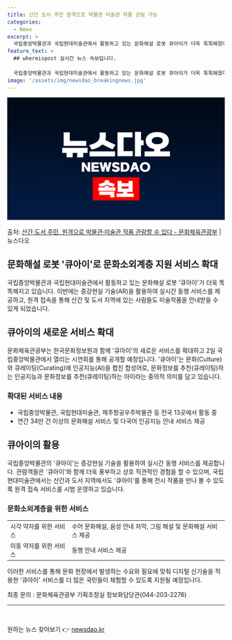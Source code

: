 ```yaml
---
title: 산간 도서 주민 원격으로 박물관 미술관 작품 관람 가능
categories:
  - News
excerpt: >
  국립중앙박물관과 국립현대미술관에서 활동하고 있는 문화해설 로봇 큐아이가 더욱 똑똑해졌다. 증강현실 기술(AR…
feature_text: >
  ## whereispost 실시간 뉴스 속보입니다.

  국립중앙박물관과 국립현대미술관에서 활동하고 있는 문화해설 로봇 큐아이가 더욱 똑똑해졌다. 증강현실 기술(AR…
image: '/assets/img/newsdao_breakingnews.jpg'
---
```


![뉴스다오 속보](/assets/img/newsdao_breakingnews.jpg)

<p>출처: <a href="https://newsdao.kr/3099" rel="dofollow">산간·도서 주민, 원격으로 박물관·미술관 작품 관람할 수 있다 - 문화체육관광부</a> | 뉴스다오</p>

<h2>문화해설 로봇 '큐아이'로 문화소외계층 지원 서비스 확대</h2>

국립중앙박물관과 국립현대미술관에서 활동하고 있는 문화해설 로봇 '큐아이'가 더욱 똑똑해지고 있습니다. 이번에는 증강현실 기술(AR)을 활용하여 실시간 동행 서비스를 제공하고, 원격 접속을 통해 산간 및 도서 지역에 있는 사람들도 미술작품을 안내받을 수 있게 되었습니다. 

<h2>큐아이의 새로운 서비스 확대</h2>
<p data-ke-size="size16">문화체육관광부는 한국문화정보원과 함께 '큐아이'의 새로운 서비스를 확대하고 2일 국립중앙박물관에서 열리는 시연회를 통해 공개할 예정입니다. '큐아이'는 문화(Culture)와 큐레이팅(Curating)에 인공지능(Al)을 합친 합성어로, 문화정보를 추천(큐레이팅)하는 인공지능과 문화정보를 추천(큐레이팅)하는 아이라는 중의적 의미를 담고 있습니다.</p>

<h3>확대된 서비스 내용</h3>
<ul>
  <li>국립중앙박물관, 국립현대미술관, 제주항공우주박물관 등 전국 13곳에서 활동 중</li>
  <li>연간 34만 건 이상의 문화해설 서비스 및 다국어 인공지능 안내 서비스 제공</li>
</ul>

<h2>큐아이의 활용</h2>
<p data-ke-size="size16">국립중앙박물관의 '큐아이'는 증강현실 기술을 활용하여 실시간 동행 서비스를 제공합니다. 관람객들은 '큐아이'와 함께 더욱 풍부하고 상호 직관적인 경험을 할 수 있으며, 국립현대미술관에서는 산간과 도서 지역에서도 '큐아이'를 통해 전시 작품을 만나 볼 수 있도록 원격 접속 서비스를 시범 운영하고 있습니다.</p>

<h3>문화소외계층을 위한 서비스</h3>
<table>
  <tr>
    <td>시각 약자를 위한 서비스</td>
    <td>수어 문화해설, 음성 안내 자막, 그림 해설 및 문화해설 서비스 제공</td>
  </tr>
  <tr>
    <td>이동 약자를 위한 서비스</td>
    <td>동행 안내 서비스 제공</td>
  </tr>
</table>

<p data-ke-size="size16">이러한 서비스를 통해 문화 현장에서 발생하는 수요와 필요에 맞춰 디지털 신기술을 적용한 '큐아이' 서비스를 더 많은 국민들이 체험할 수 있도록 지원될 예정입니다.</p>

<p data-ke-size="size16">최종 문의 : 문화체육관광부 기획조정실 정보화담당관(044-203-2276)</p>

<hr>

<p data-ke-size="size16">&nbsp;</p> 

원하는 뉴스 찾아보기 👉 <a href="https://newsdao.kr" rel="dofollow">newsdao.kr</a>


